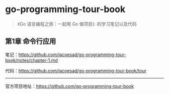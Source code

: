 # go-programming-tour-book

>《Go 语言编程之旅：一起用 Go 做项目》的学习笔记以及代码

## 第1章 命令行应用

笔记：https://github.com/jacoesad/go-programming-tour-book/notes/chapter-1.md

代码：https://github.com/jacoesad/go-programming-tour-book/tour


------

官方项目地址：https://github.com/go-programming-tour-book